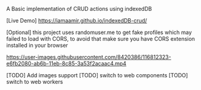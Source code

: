 A Basic implementation of CRUD actions using indexedDB

[Live Demo] https://iamaamir.github.io/indexedDB-crud/

[Optional] this project uses randomuser.me to get fake profiles which may failed to load with CORS,
to avoid that make sure you have CORS extension installed in your browser

https://user-images.githubusercontent.com/8420386/116812323-e6fb2080-ab6b-11eb-8c85-3a53f2acaac4.mp4

[TODO] Add images support
[TODO] switch to web components
[TODO] switch to web workers
